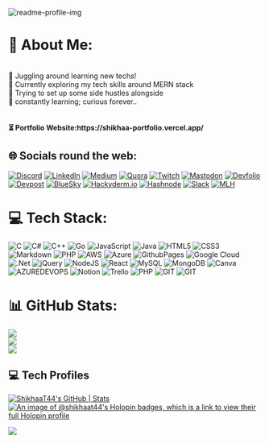 ![readme-profile-img](https://github.com/ShikhaaT44/ShikhaaT44/assets/89783531/b7e5b809-aff2-4018-ac4e-6821273686c8)

# 💫 About Me:
<br>
🔭 Juggling around learning new techs!<br>🎯 Currently exploring my tech skills around MERN stack<br>📌 Trying to set up some side hustles alongside<br>🌱 constantly learning; curious forever..<br><br><br>
<b>⏳ Portfolio Website:https://shikhaa-portfolio.vercel.app/</b> 

## 🌐 Socials round the web:
[![Discord](https://img.shields.io/badge/Discord-%237289DA.svg?logo=discord&logoColor=white)](https://discord.gg/shikhaat44#9055) [![LinkedIn](https://img.shields.io/badge/LinkedIn-%230077B5.svg?logo=linkedin&logoColor=white)](https://linkedin.com/in/https://www.linkedin.com/in/shikhaa-t-a054b6217/) [![Medium](https://img.shields.io/badge/Medium-12100E?logo=medium&logoColor=white)](https://medium.com/@@shikhatikiwala) [![Quora](https://img.shields.io/badge/Quora-%23B92B27.svg?logo=Quora&logoColor=white)](https://quora.com/profile/Shikhaa-Tikiwala) [![Twitch](https://img.shields.io/badge/Twitch-%239146FF.svg?logo=Twitch&logoColor=white)](https://twitch.tv/shikhaa_t44) [![Mastodon](https://img.shields.io/badge/-Mastodon-%232B90D9?style=plastic&logo=mastodon&logoColor=white)](https://mastodon.social/@ShikhaaSays) [![Devfolio](https://img.shields.io/badge/Devfolio-blue?style=flat-plastic&logo=devfolio&logoColor=white)]([https://devfolio.co/@ShikhaaT33])  [![Devpost](https://img.shields.io/badge/Devpost-black?style=plastic&logo=devpost&logoColor=white)](https://devpost.com/ShikhaaT44)  [![BlueSky](https://img.shields.io/badge/Bluesky-black?style=plastic&logo=bluesky&logoColor=blue)](https://bsky.app/profile/savvyshik.bsky.social)  [![Hackyderm.io](https://img.shields.io/badge/Hackyderm.io-black?style=plastic&logo=mastodon&logoColor=purple)](https://hachyderm.io/@ShikhaaSays)  [![Hashnode](https://img.shields.io/badge/Hashnode-black?style=plastic&logo=Hashnode&logoColor=blue)](https://hashnode.com/@savvyShikhaa)  [![Slack](https://img.shields.io/badge/Slack-black?style=plastic&logo=Slack&logoColor=white)](https://slack.com/ShikhaaTikiwala)  [![MLH](https://img.shields.io/badge/Major_League_Hacking-grey?style=social&logo=MajorLeagueHacking&logoColor=red)](https://mlh.io)

# 💻 Tech Stack:
![C](https://img.shields.io/badge/c-%2300599C.svg?style=flat-square&logo=c&logoColor=white) ![C#](https://img.shields.io/badge/c%23-%23239120.svg?style=flat-square&logo=c-sharp&logoColor=white) ![C++](https://img.shields.io/badge/c++-%2300599C.svg?style=flat-square&logo=c%2B%2B&logoColor=white) ![Go](https://img.shields.io/badge/go-%2300ADD8.svg?style=flat-square&logo=go&logoColor=white) ![JavaScript](https://img.shields.io/badge/javascript-%23323330.svg?style=flat-square&logo=javascript&logoColor=%23F7DF1E) ![Java](https://img.shields.io/badge/java-%23ED8B00.svg?style=flat-square&logo=openjdk&logoColor=white) ![HTML5](https://img.shields.io/badge/html5-%23E34F26.svg?style=flat-square&logo=html5&logoColor=white) ![CSS3](https://img.shields.io/badge/css3-%231572B6.svg?style=flat-square&logo=css3&logoColor=white) ![Markdown](https://img.shields.io/badge/markdown-%23000000.svg?style=flat-square&logo=markdown&logoColor=white) ![PHP](https://img.shields.io/badge/php-%23777BB4.svg?style=flat-square&logo=php&logoColor=white) ![AWS](https://img.shields.io/badge/AWS-%23FF9900.svg?style=flat-square&logo=amazon-aws&logoColor=white) ![Azure](https://img.shields.io/badge/azure-%230072C6.svg?style=flat-square&logo=microsoftazure&logoColor=white) ![GithubPages](https://img.shields.io/badge/github%20pages-121013?style=flat-square&logo=github&logoColor=white) ![Google Cloud](https://img.shields.io/badge/GoogleCloud-%234285F4.svg?style=flat-square&logo=google-cloud&logoColor=white) ![.Net](https://img.shields.io/badge/.NET-5C2D91?style=flat-square&logo=.net&logoColor=white) ![jQuery](https://img.shields.io/badge/jquery-%230769AD.svg?style=flat-square&logo=jquery&logoColor=white) ![NodeJS](https://img.shields.io/badge/node.js-6DA55F?style=flat-square&logo=node.js&logoColor=white) ![React](https://img.shields.io/badge/react-%2320232a.svg?style=flat-square&logo=react&logoColor=%2361DAFB) ![MySQL](https://img.shields.io/badge/mysql-%2300000f.svg?style=flat-square&logo=mysql&logoColor=white) ![MongoDB](https://img.shields.io/badge/MongoDB-%234ea94b.svg?style=flat-square&logo=mongodb&logoColor=white) ![Canva](https://img.shields.io/badge/Canva-%2300C4CC.svg?style=flat-square&logo=Canva&logoColor=white) ![AZUREDEVOPS](https://img.shields.io/badge/azuredevops-0078D7.svg?style=flat-square&logo=azuredevops&logoColor=white&color=%230078D7) ![Notion](https://img.shields.io/badge/Notion-%23000000.svg?style=flat-square&logo=notion&logoColor=white) ![Trello](https://img.shields.io/badge/Trello-%23026AA7.svg?style=flat-square&logo=Trello&logoColor=white) ![PHP](https://img.shields.io/badge/php-%23777BB4.svg?style=flat-square&logo=php&logoColor=white) ![GIT](https://img.shields.io/badge/Git-fc6d26?style=flat-square&logo=git&logoColor=white) ![GIT](https://img.shields.io/badge/Git-fc6d26?style=flat-square&logo=git&logoColor=white)

# 📊 GitHub Stats:
![](https://github-readme-stats.vercel.app/api?username=ShikhaaT44&theme=shades-of-purple&hide_border=false&include_all_commits=true&count_private=true)<br/>
![](https://github-readme-streak-stats.herokuapp.com/?user=ShikhaaT44&theme=shades-of-purple&hide_border=false)<br/>
![](https://github-readme-stats.vercel.app/api/top-langs/?username=ShikhaaT44&theme=shades-of-purple&hide_border=false&include_all_commits=true&count_private=true&layout=compact)

## 💻 Tech Profiles
[![ShikhaaT44's GitHub | Stats](https://stats.quine.sh/ShikhaaT44/github?theme=dark)](https://quine.sh?utm_source=widgets&utm_campaign=ShikhaaT44)
[![An image of @shikhaat44's Holopin badges, which is a link to view their full Holopin profile](https://holopin.me/shikhaat44)](https://holopin.io/@shikhaat44)

<!-- ### ✍️ Random Dev Quote
--![](https://quotes-github-readme.vercel.app/api?type=vetical&theme=tokyonight)

### 🔝 Top Contributed Repo
![](https://github-contributor-stats.vercel.app/api?username=ShikhaaT44&limit=5&theme=tokyonight&combine_all_yearly_contributions=true)

--->
[![](https://visitcount.itsvg.in/api?id=ShikhaaT44&icon=5&color=6)](https://visitcount.itsvg.in)

<!-- Proudly created with GPRM ( https://gprm.itsvg.in ) -->
